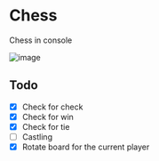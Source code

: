 # Chess
Chess in console

![image](https://user-images.githubusercontent.com/46282097/196788434-6e97b3e1-0578-4a6c-b338-e065c005113a.png)

## Todo
- [X] Check for check
- [X] Check for win
- [X] Check for tie
- [ ] Castling
- [X] Rotate board for the current player
